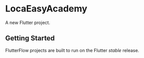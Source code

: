 # LocaEasyAcademy

A new Flutter project.

## Getting Started

FlutterFlow projects are built to run on the Flutter _stable_ release.
